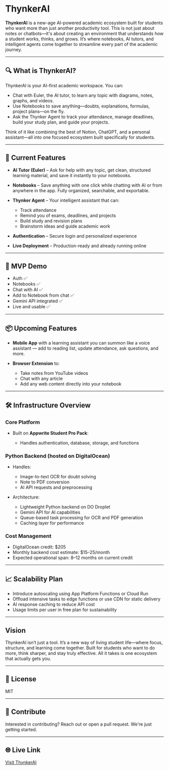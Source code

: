 # ThynkerAI

**ThynkerAI** is a new-age AI-powered academic ecosystem built for students who want more than just another productivity tool. This is not just about notes or chatbots—it's about creating an environment that understands how a student works, thinks, and grows. It’s where notebooks, AI tutors, and intelligent agents come together to streamline every part of the academic journey.

---

## 🔍 What is ThynkerAI?

ThynkerAI is your AI-first academic workspace. You can:

* Chat with Euler, the AI tutor, to learn any topic with diagrams, notes, graphs, and videos.
* Use Notebooks to save anything—doubts, explanations, formulas, project plans—on the fly.
* Ask the Thynker Agent to track your attendance, manage deadlines, build your study plan, and guide your projects.

Think of it like combining the best of Notion, ChatGPT, and a personal assistant—all into one focused ecosystem built specifically for students.

---

## 🔧 Current Features

* **AI Tutor (Euler)** – Ask for help with any topic, get clean, structured learning material, and save it instantly to your notebooks.
* **Notebooks** – Save anything with one click while chatting with AI or from anywhere in the app. Fully organized, searchable, and exportable.
* **Thynker Agent** – Your intelligent assistant that can:

  * Track attendance
  * Remind you of exams, deadlines, and projects
  * Build study and revision plans
  * Brainstorm ideas and guide academic work
* **Authentication** – Secure login and personalized experience
* **Live Deployment** – Production-ready and already running online

---

## 🧪 MVP Demo

* Auth ✅
* Notebooks ✅
* Chat with AI ✅
* Add to Notebook from chat ✅
* Gemini API integrated ✅
* Live and usable ✅

---

## 📦 Upcoming Features

* **Mobile App** with a learning assistant you can summon like a voice assistant — add to reading list, update attendance, ask questions, and more.
* **Browser Extension** to:

  * Take notes from YouTube videos
  * Chat with any article
  * Add any web content directly into your notebook

---

## 🛠️ Infrastructure Overview

### Core Platform

* Built on **Appwrite Student Pro Pack**:

  * Handles authentication, database, storage, and functions

### Python Backend (hosted on DigitalOcean)

* Handles:

  * Image-to-text OCR for doubt solving
  * Note to PDF conversion
  * AI API requests and preprocessing
* Architecture:

  * Lightweight Python backend on DO Droplet
  * Gemini API for AI capabilities
  * Queue-based task processing for OCR and PDF generation
  * Caching layer for performance

### Cost Management

* DigitalOcean credit: \$205
* Monthly backend cost estimate: \$15–25/month
* Expected operational span: 8–12 months on current credit

---

## 📈 Scalability Plan

* Introduce autoscaling using App Platform Functions or Cloud Run
* Offload intensive tasks to edge functions or use CDN for static delivery
* AI response caching to reduce API cost
* Usage limits per user in free plan for sustainability

---

## Vision

ThynkerAI isn’t just a tool. It’s a new way of living student life—where focus, structure, and learning come together. Built for students who want to do more, think sharper, and stay truly effective. All it takes is one ecosystem that actually gets you.

---

## 📄 License

MIT

---

## 🙌 Contribute

Interested in contributing? Reach out or open a pull request. We're just getting started.

---

## 🌐 Live Link

[Visit ThynkerAI](https://your-app-link.com)
